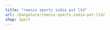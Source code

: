```yaml
---
title: "reenix sports india pvt ltd"
url: /bangalore/reenix-sports-india-pvt-ltd/
shop: Sport
---
```

